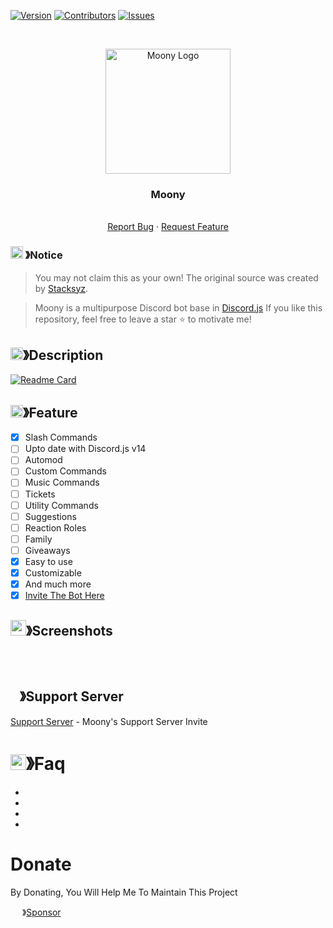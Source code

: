 
[![Version][version-shield]](version-url)
[![Contributors][contributors-shield]][contributors-url]
[![Issues][issues-shield]][issues-url]


<!-- PROJECT LOGO -->
<br />
<p align="center">
  <a href="https://github.com/Stacksyz/Moony">
    <img src="https://cdn.discordapp.com/attachments/1207493695180374037/1208914875569406032/moony.png?ex=65e504b6&is=65d28fb6&hm=3a36a2a5d915d6baab4bc39a0f55ee3f18a5f7881b72379313ca5af88af48261&" alt="Moony Logo" width="200" height="200">
  </a>

  <h3 align="center">Moony</h3>

  <p align="center">
    <br />
    <a href="https://discord.gg/AsF8WaBYft">Report Bug</a>
    ·
    <a href="https://github.com/corwindev/discord-bot/issues">Request Feature</a>
  </p>
</p>

<!-- NOTICE -->

### <img src="https://cdn.discordapp.com/emojis/1055803759831294013.png" width="20px" height="20px"> 》Notice 
> You may not claim this as your own! The original source was created by [Stacksyz](https://github.com/Stacksyz).

> Moony is a multipurpose Discord bot base in [Discord.js](https://github.com/Discordjs/discordjs)
If you like this repository, feel free to leave a star ⭐ to motivate me!

<!-- ABOUT THE PROJECT -->

## <img src="https://cdn.discordapp.com/emojis/859424401186095114.png" width="20px" height="20px">》Description 
[![Readme Card](https://github-readme-stats.vercel.app/api/pin/?username=stacksyz&repo=Moony&theme=tokyonight)](https://github.com/stacksyz/Moony)
## <img src="https://cdn.discordapp.com/emojis/852881450667081728.gif" width="20px" height="20px">》Feature
- [x] Slash Commands 
- [ ] Upto date with Discord.js v14
- [ ] Automod
- [ ] Custom Commands
- [ ] Music Commands
- [ ] Tickets
- [ ] Utility Commands
- [ ] Suggestions 
- [ ] Reaction Roles
- [ ] Family
- [ ] Giveaways 
- [x] Easy to use
- [x] Customizable
- [x] And much more
- [x] [Invite The Bot Here](https://discord.com/api/oauth2/authorize?client_id=860390761307439114&permissions=8&scope=bot%20applications.commands)
## <img src="https://cdn.discordapp.com/emojis/1028680849195020308.png" width="25px" height="25px">》Screenshots
<br />
<p align="center">
  <a href="https://github.com/stacksyz/Moony">
    <img src="">
  </a>
</p>

## <img src="https://cdn.discordapp.com/emojis/1036083490292244493.png" width="15px" height="15px">》Support Server

[Support Server](https://discord.gg/AsF8WaBYft) - Moony's Support Server Invite

# <img src="https://cdn.discordapp.com/emojis/1015745034076819516.png" width="25px" height="25px">》Faq
  *
  *
  *
  *
# Donate

 By Donating, You Will Help Me To Maintain This Project 

<img src="https://cdn.discordapp.com/emojis/809085860632985630.png" width="15px" height="15px"> 》[Sponsor](https://github.com/sponsors/Stacksyz)

[version-shield]: https://img.shields.io/github/package-json/v/Stacksyz/Moony?style=for-the-badge
[version-url]: https://github.com/Stacksyz/Moony
[contributors-shield]: https://img.shields.io/github/contributors/Stacksyz/Moony.svg?style=for-the-badge
[contributors-url]: https://github.com/Stacksyz/Moony/graphs/contributors
[forks-shield]: https://img.shields.io/github/forks/Stacksyz/Moony.svg?style=for-the-badge
[forks-url]: https://github.com/Stacksyz/Moony/network/members
[issues-shield]: https://img.shields.io/github/issues/Stacksyz/Moony.svg?style=for-the-badge
[issues-url]: https://github.com/Stacksyz/Moony/issues
[license-shield]: https://img.shields.io/github/license/Stacksyz/Moony.svg?style=for-the-badge
[license-url]: https://github.com/Stacksyz/Moony/blob/master/LICENSE
